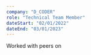 ```yaml
---
company: "D_CODER"
role: "Technical Team Member"
dateStart: "02/01/2022"
dateEnd: "03/01/2023"
---
```


Worked with peers on

